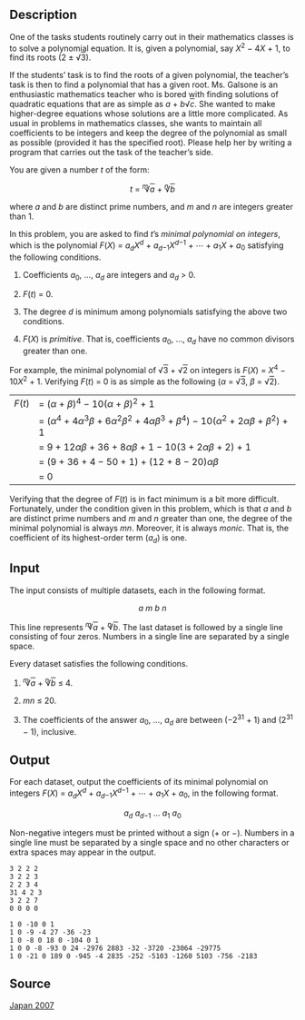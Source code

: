 <h2>Description</h2><p>One of the tasks students routinely carry out in their mathematics classes is to solve a polynomial equation. It is, given a polynomial, say <i>X</i><sup>2</sup> − 4<i>X</i> + 1, to find its roots (2 ± √<span style="text-decoration: overline;">3</span>).</p><p>If the students’ task is to find the roots of a given polynomial, the teacher’s task is then to find a polynomial that has a given root. Ms. Galsone is an enthusiastic mathematics teacher who is bored with finding solutions of quadratic equations that are as simple as <i>a</i> + <i>b</i>√<span style="text-decoration: overline;"><i>c</i></span>. She wanted to make higher-degree equations whose solutions are a little more complicated. As usual in problems in mathematics classes, she wants to maintain all coefficients to be integers and keep the degree of the polynomial as small as possible (provided it has the specified root). Please help her by writing a program that carries out the task of the teacher’s side.</p><p>You are given a number <i>t</i> of the form:</p><p align="center"><i>t</i> = <sup><i>m</i></sup><span style="margin-left: -0.75ex;">√</span><span style="text-decoration: overline;"><i>a</i></span> + <sup><i>n</i></sup><span style="margin-left: -0.75ex;">√</span><span style="text-decoration: overline"><i>b</i></span></p><p>where <i>a</i> and <i>b</i> are distinct prime numbers, and <i>m</i> and <i>n</i> are integers greater than 1.</p><p>In this problem, you are asked to find <i>t</i>’s <i>minimal polynomial on integers</i>, which is the polynomial <i>F</i>(<i>X</i>) = <i>a<sub>d</sub>X<sup>d</sup></i> + <i>a<sub>d</sub></i><sub>−1</sub><i>X<sup>d</sup></i><sup>−1</sup> + ⋯ + <i>a</i><sub>1</sub><i>X</i> + <i>a</i><sub>0</sub> satisfying the following conditions.</p><ol><li><p>Coefficients <i>a</i><sub>0</sub>, …, <i>a<sub>d</sub></i> are integers and <i>a<sub>d</sub></i> &gt; 0.</p></li><li><p><i>F</i>(<i>t</i>) = 0.</p></li><li><p>The degree <i>d</i> is minimum among polynomials satisfying the above two conditions.</p></li><li><p><i>F</i>(<i>X</i>) is <i>primitive</i>. That is, coefficients <i>a</i><sub>0</sub>, …, <i>a<sub>d</sub></i> have no common divisors greater than one.</p></li></ol><p>For example, the minimal polynomial of √<span style="text-decoration: overline;">3</span> + √<span style="text-decoration: overline">2</span> on integers is <i>F</i>(<i>X</i>) = <i>X</i><sup>4</sup> − 10<i>X</i><sup>2</sup> + 1. Verifying <i>F</i>(<i>t</i>) = 0 is as simple as the following (<i>α</i> = √<span style="text-decoration: overline;">3</span>, <i>β</i> = √<span style="text-decoration: overline">2</span>).</p><div align="center"><table border="0"><tbody><tr><td><i>F</i>(<i>t</i>)</td><td>= (<i>α</i> + <i>β</i>)<sup>4</sup> − 10(<i>α</i> + <i>β</i>)<sup>2</sup> + 1</td></tr><tr><td></td><td>= (<i>α</i><sup>4</sup> + 4<i>α</i><sup>3</sup><i>β</i> + 6<i>α</i><sup>2</sup><i>β</i><sup>2</sup> + 4<i>αβ</i><sup>3</sup> + <i>β</i><sup>4</sup>) − 10(<i>α</i><sup>2</sup> + 2<i>αβ</i> + <i>β</i><sup>2</sup>) + 1</td></tr><tr><td></td><td>= 9 + 12<i>αβ</i> + 36 + 8<i>αβ</i> + 1 − 10(3 + 2<i>αβ</i> + 2) + 1</td></tr><tr><td></td><td>= (9 + 36 + 4 − 50 + 1) + (12 + 8 − 20)<i>αβ</i></td></tr><tr><td></td><td>= 0</td></tr></tbody></table></div><p>Verifying that the degree of <i>F</i>(<i>t</i>) is in fact minimum is a bit more difficult. Fortunately, under the condition given in this problem, which is that <i>a</i> and <i>b</i> are distinct prime numbers and <i>m</i> and <i>n</i> greater than one, the degree of the minimal polynomial is always <i>mn</i>. Moreover, it is always <i>monic</i>. That is, the coefficient of its highest-order term (<i>a<sub>d</sub></i>) is one.</p><h2>Input</h2><p>The input consists of multiple datasets, each in the following format.</p><p align="center"><i>a</i> <i>m</i> <i>b</i> <i>n</i></p><p>This line represents <sup><i>m</i></sup><span style="margin-left: -0.75ex;">√</span><span style="text-decoration: overline;"><i>a</i></span> + <sup><i>n</i></sup><span style="margin-left: -0.75ex;">√</span><span style="text-decoration: overline"><i>b</i></span>. The last dataset is followed by a single line consisting of four zeros. Numbers in a single line are separated by a single space.</p><p>Every dataset satisfies the following conditions.</p><ol><li><p><sup><i>m</i></sup><span style="margin-left: -0.75ex;">√</span><span style="text-decoration: overline;"><i>a</i></span> + <sup><i>n</i></sup><span style="margin-left: -0.75ex;">√</span><span style="text-decoration: overline"><i>b</i></span> ≤ 4.</p></li><li><p><i>mn</i> ≤ 20.</p></li><li><p>The coefficients of the answer <i>a</i><sub>0</sub>, …, <i>a<sub>d</sub></i> are between (−2<sup>31</sup> + 1) and (2<sup>31</sup> − 1), inclusive.</p></li></ol><h2>Output</h2><p>For each dataset, output the coefficients of its minimal polynomial on integers <i>F</i>(<i>X</i>) = <i>a<sub>d</sub>X<sup>d</sup></i> + <i>a<sub>d</sub></i><sub>−1</sub><i>X<sup>d</sup></i><sup>−1</sup> + ⋯ + <i>a</i><sub>1</sub><i>X</i> + <i>a</i><sub>0</sub>, in the following format.</p><p align="center"><i>a<sub>d</sub></i> <i>a<sub>d</sub></i><sub>−1</sub> … <i>a</i><sub>1</sub> <i>a</i><sub>0</sub></p><p>Non-negative integers must be printed without a sign (+ or −). Numbers in a single line must be separated by a single space and no other characters or extra spaces may appear in the output.</p><pre><code class="language-input1">3 2 2 2
3 2 2 3
2 2 3 4
31 4 2 3
3 2 2 7
0 0 0 0</code></pre><pre><code class="language-output1">1 0 -10 0 1
1 0 -9 -4 27 -36 -23
1 0 -8 0 18 0 -104 0 1
1 0 0 -8 -93 0 24 -2976 2883 -32 -3720 -23064 -29775
1 0 -21 0 189 0 -945 -4 2835 -252 -5103 -1260 5103 -756 -2183</code></pre><h2>Source</h2><a href="searchproblem?field=source&amp;key=Japan+2007">Japan 2007</a>